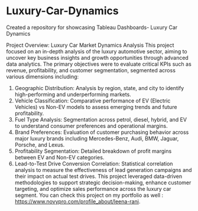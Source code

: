 # Luxury-Car-Dynamics
Created a repository for showcasing Tableau Dashboards- Luxury Car Dynamics

Project Overview: Luxury Car Market Dynamics Analysis
This project focused on an in-depth analysis of the luxury automotive sector, aiming to uncover key business insights and growth opportunities through advanced data analytics. The primary objectives were to evaluate critical KPIs such as revenue, profitability, and customer segmentation, segmented across various dimensions including:
1. Geographic Distribution: Analysis by region, state, and city to identify high-performing and underperforming markets.
2. Vehicle Classification: Comparative performance of EV (Electric Vehicles) vs Non-EV models to assess emerging trends and future profitability.
3. Fuel Type Analysis: Segmentation across petrol, diesel, hybrid, and EV to understand consumer preferences and operational margins.
4. Brand Preferences: Evaluation of customer purchasing behavior across major luxury brands including Mercedes-Benz, Audi, BMW, Jaguar, Porsche, and Lexus.
5. Profitability Segmentation: Detailed breakdown of profit margins between EV and Non-EV categories.
6. Lead-to-Test Drive Conversion Correlation: Statistical correlation analysis to measure the effectiveness of lead generation campaigns and their impact on actual test drives.
This project leveraged data-driven methodologies to support strategic decision-making, enhance customer targeting, and optimize sales performance across the luxury car segment.
You can check this project on my portfolio as well : https://www.novypro.com/profile_about/leena-rani.
